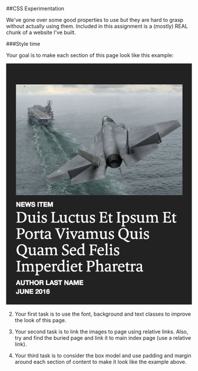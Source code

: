 ##CSS Experimentation

We've gone over some good properties to use but they are hard to grasp without actually using them. Included in this assignment is a (mostly) REAL chunk of a website I've built.

###Style time

Your goal is to make each section of this page look like this example:

![Design Goal](img/target-look.png)

2) Your first task is to use the font, background and text classes to improve the look of this page.

3) Your second task is to link the images to page using relative links. Also, try and find the buried page and link it to main index page (use a relative link).

4) Your third task is to consider the box model and use padding and margin around each section of content to make it look like the example above.
